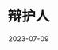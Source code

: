 ---
layout: page
title: 辩护人
description: >
  这是一部与历史事实紧密联系的电影。影片背景设定在20世纪80年代的韩国，当时正处于军事独裁统治下。电影以一群被诬告政治罪的少年为线索，展现了当时司法系统中的腐败和不公。在批判历史上的不公正同时，也给人们带来了对人权和法治的思考。这样的题材，仅是允许被创作和上映就值得五星。更不用说扣人心弦的情节、振聋发聩的台词以及演员精湛的演技。在了解了故事原型以及社会影响之后，我对这部电影充满敬意。
category: 电影
img: assets/img/movie/2023/su_nv_yang_cheng_ji.webp
star: 5
date: 2023-07-09
---